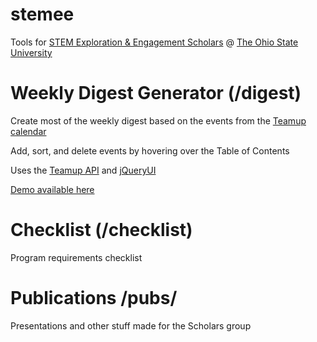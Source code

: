 # stemee
Tools for [STEM Exploration &amp; Engagement Scholars](http://honors-scholars.osu.edu) @ [The Ohio State University](https://www.osu.edu/)

# Weekly Digest Generator (/digest)
Create most of the weekly digest based on the events from the [Teamup calendar](https://teamup.com/kse89a84dcb543ed5e)

Add, sort, and delete events by hovering over the Table of Contents

Uses the [Teamup API](http://apidocs.teamup.com/) and [jQueryUI](https://jqueryui.com/)

[Demo available here](http://wustep.github.io/stemee/dcd)

# Checklist (/checklist)
Program requirements checklist

# Publications /pubs/
Presentations and other stuff made for the Scholars group
